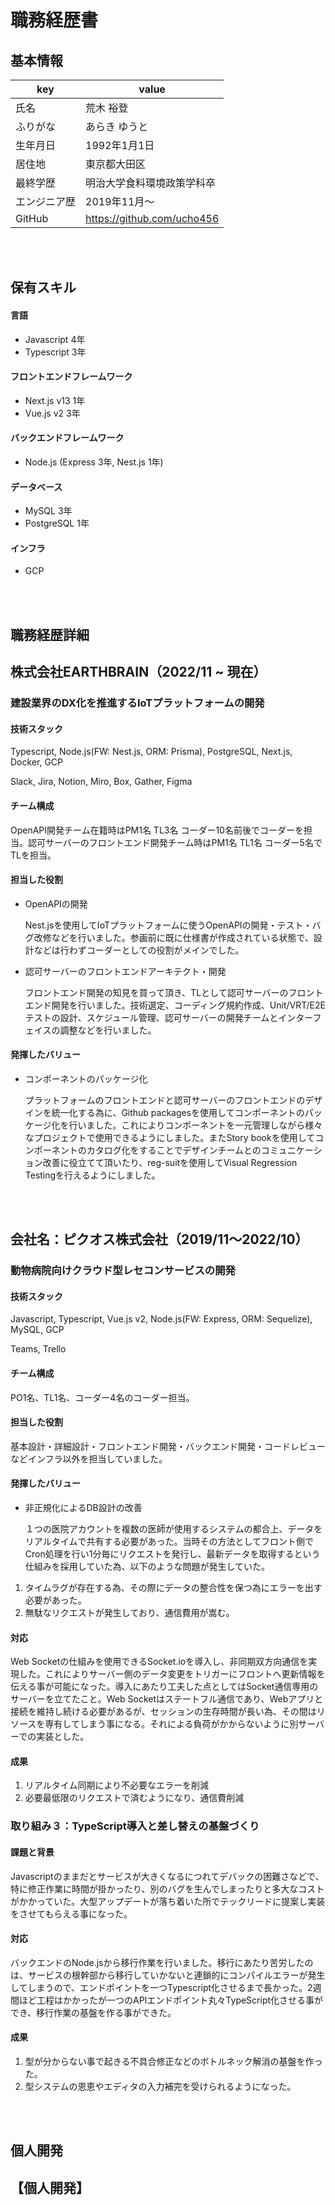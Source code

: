 # 職務経歴書

## 基本情報

|key|value|
|---|---|
|氏名|荒木 裕登|
|ふりがな|あらき ゆうと|
|生年月日|1992年1月1日|
|居住地|東京都大田区|
|最終学歴|明治大学食料環境政策学科卒|
|エンジニア歴| 2019年11月～ |
|GitHub| <a src="https://github.com/ucho456" target="_blank">https://github.com/ucho456</a> |

<br /><br />

## 保有スキル
#### 言語
- Javascript 4年
- Typescript 3年

#### フロントエンドフレームワーク
- Next.js v13 1年
- Vue.js v2 3年

#### バックエンドフレームワーク
- Node.js (Express 3年, Nest.js 1年)

#### データベース
- MySQL 3年
- PostgreSQL 1年

#### インフラ
- GCP

<div style="page-break-before:always"></div>
<br /><br />

## 職務経歴詳細

## 株式会社EARTHBRAIN（2022/11 ~ 現在）

### 建設業界のDX化を推進するIoTプラットフォームの開発

#### 技術スタック
Typescript, Node.js(FW: Nest.js, ORM: Prisma), PostgreSQL, Next.js, Docker, GCP

Slack, Jira, Notion, Miro, Box, Gather, Figma

#### チーム構成
OpenAPI開発チーム在籍時はPM1名 TL3名 コーダー10名前後でコーダーを担当。認可サーバーのフロントエンド開発チーム時はPM1名 TL1名 コーダー5名でTLを担当。

#### 担当した役割
- OpenAPIの開発

  Nest.jsを使用してIoTプラットフォームに使うOpenAPIの開発・テスト・バグ改修などを行いました。参画前に既に仕様書が作成されている状態で、設計などは行わずコーダーとしての役割がメインでした。

- 認可サーバーのフロントエンドアーキテクト・開発

  フロントエンド開発の知見を買って頂き、TLとして認可サーバーのフロントエンド開発を行いました。技術選定、コーディング規約作成、Unit/VRT/E2Eテストの設計、スケジュール管理、認可サーバーの開発チームとインターフェイスの調整などを行いました。

#### 発揮したバリュー
- コンポーネントのパッケージ化

  プラットフォームのフロントエンドと認可サーバーのフロントエンドのデザインを統一化する為に、Github packagesを使用してコンポーネントのパッケージ化を行いました。これによりコンポーネントを一元管理しながら様々なプロジェクトで使用できるようにしました。またStory bookを使用してコンポーネントのカタログ化をすることでデザインチームとのコミュニケーション改善に役立てて頂いたり、reg-suitを使用してVisual Regression Testingを行えるようにしました。

<div style="page-break-before:always"></div>
<br /><br />

## 会社名：ピクオス株式会社（2019/11〜2022/10）

### 動物病院向けクラウド型レセコンサービスの開発

#### 技術スタック
Javascript, Typescript, Vue.js v2, Node.js(FW: Express, ORM: Sequelize), MySQL, GCP

Teams, Trello

#### チーム構成
PO1名、TL1名、コーダー4名のコーダー担当。

#### 担当した役割
基本設計・詳細設計・フロントエンド開発・バックエンド開発・コードレビューなどインフラ以外を担当していました。

#### 発揮したバリュー
- 非正規化によるDB設計の改善

  １つの医院アカウントを複数の医師が使用するシステムの都合上、データをリアルタイムで共有する必要があった。当時その方法としてフロント側でCron処理を行い1分毎にリクエストを発行し、最新データを取得するという仕組みを採用していた為、以下のような問題が発生していた。
1. タイムラグが存在する為、その際にデータの整合性を保つ為にエラーを出す必要があった。
2. 無駄なリクエストが発生しており、通信費用が嵩む。

#### 対応
Web Socketの仕組みを使用できるSocket.ioを導入し、非同期双方向通信を実現した。これによりサーバー側のデータ変更をトリガーにフロントへ更新情報を伝える事が可能になった。導入にあたり工夫した点としてはSocket通信専用のサーバーを立てたこと。Web Socketはステートフル通信であり、Webアプリと接続を維持し続ける必要があるが、セッションの生存時間が長い為、その間はリソースを専有してしまう事になる。それによる負荷がかからないように別サーバーでの実装とした。

#### 成果
1. リアルタイム同期により不必要なエラーを削減
2. 必要最低限のリクエストで済むようになり、通信費削減

### 取り組み３：TypeScript導入と差し替えの基盤づくり
#### 課題と背景
Javascriptのままだとサービスが大きくなるにつれてデバックの困難さなどで、特に修正作業に時間が掛かったり、別のバグを生んでしまったりと多大なコストがかかっていた。大型アップデートが落ち着いた所でテックリードに提案し実装をさせてもらえる事になった。

#### 対応
バックエンドのNode.jsから移行作業を行いました。移行にあたり苦労したのは、サービスの根幹部から移行していかないと連鎖的にコンパイルエラーが発生してしまうので、エンドポイントを一つTypescript化させるまで長かった。2週間ほど工程はかかったが一つのAPIエンドポイント丸々TypeScript化させる事ができ、移行作業の基盤を作る事ができた。

#### 成果
1. 型が分からない事で起きる不具合修正などのボトルネック解消の基盤を作った。
2. 型システムの恩恵やエディタの入力補完を受けられるようになった。

<div style="page-break-before:always"></div>
<br /><br />

## 個人開発

## 【個人開発】
